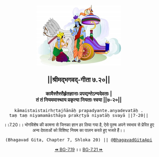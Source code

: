 <center><img src="../../asset/BG.png" alt="#API #bhagavadgitaapi #slok #nodejs #js #api #gitaapi #krishna #hinduism #vedic #ISKCON #shreemadbhagavadgita #technology"/>
<h2>||श्रीमद्‍भगवद्‍-गीता ७.२०||</h2>
<h3>कामैस्तैस्तैर्हृतज्ञानाः प्रपद्यन्तेऽन्यदेवताः |<br/>तं तं नियममास्थाय प्रकृत्या नियताः स्वया ||७-२०||</h3>
<pre>kāmaistaistairhṛtajñānāḥ prapadyante.anyadevatāḥ .<br/>taṃ taṃ niyamamāsthāya prakṛtyā niyatāḥ svayā ||7-20||</pre>
<p>।।7.20।। भोगविशेष की कामना से जिनका ज्ञान हर लिया गया है, ऐसे पुरुष अपने स्वभाव से प्रेरित हुए अन्य देवताओं को विशिष्ट नियम का पालन करते हुए भजते हैं।।</p>
<pre>(Bhagavad Gita, Chapter 7, Shloka 20) || <a href="https://twitter.com/bhagavadgitaapi">@BhagavadGitaApi</a></pre><a href="../../7/19">⏪  BG-7.19</a><b>        ।।        </b><a href="../../7/21">BG-7.21  ⏩</a></center></center>